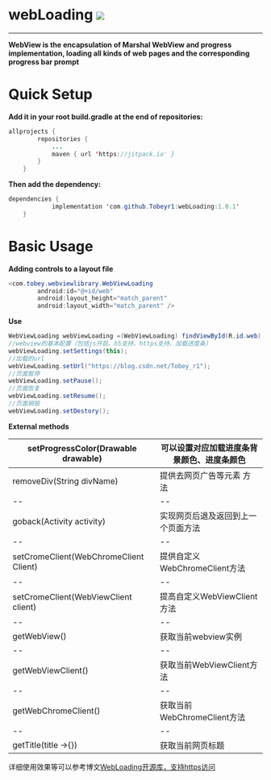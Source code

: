# webLoading [![](https://jitpack.io/v/Tobeyr1/webLoading.svg)](https://jitpack.io/#Tobeyr1/webLoading)
---------------------------
**WebView is the encapsulation of Marshal WebView and progress implementation, loading all kinds of web pages and the corresponding progress bar prompt**

# Quick Setup
**Add it in your root build.gradle at the end of repositories:**

```java
allprojects {
		repositories {
			...
			maven { url 'https://jitpack.io' }
		}
	}
```
**Then add the dependency:**
```java
dependencies {
	        implementation 'com.github.Tobeyr1:webLoading:1.0.1'
	}
```
# Basic Usage
**Adding controls to a layout file**
```java
<com.tobey.webviewlibrary.WebViewLoading
        android:id="@+id/web"
        android:layout_height="match_parent"
        android:layout_width="match_parent" />
```
**Use**
```java
WebViewLoading webViewLoading =(WebViewLoading) findViewById(R.id.web);
//webview的基本配置（包括js开启、h5支持、https支持、加载进度条）
webViewLoading.setSettings(this);
//加载的url
webViewLoading.setUrl("https://blog.csdn.net/Tobey_r1");
//页面暂停
webViewLoading.setPause();
//页面恢复
webViewLoading.setResume();
//页面销毁
webViewLoading.setDestory();
```
**External methods**

| setProgressColor(Drawable drawable) | 可以设置对应加载进度条背景颜色、进度条颜色|
|--|--|
|  removeDiv(String divName)| 提供去网页广告等元素 方法|
|--|--|
|  goback(Activity activity)| 实现网页后退及返回到上一个页面方法 |
|--|--|
|  setCromeClient(WebChromeClient Client)| 提供自定义WebChromeClient方法|
|--|--|
|  setCromeClient(WebViewClient client)| 提高自定义WebViewClient方法 |
|--|--|
|  getWebView()| 获取当前webview实例|
|--|--|
|  getWebViewClient()| 获取当前WebViewClient方法 |
|--|--|
|  getWebChromeClient()| 获取当前WebChromeClient方法 |
|--|--|
|  getTitle(title ->{})| 获取当前网页标题 |

详细使用效果等可以参考博文[WebLoading开源库，支持https访问](https://blog.csdn.net/Tobey_r1/article/details/115096272)
